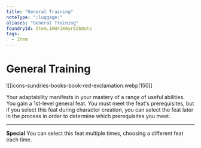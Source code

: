 ```yaml
---
title: "General Training"
noteType: ":luggage:"
aliases: "General Training"
foundryId: Item.1HUriK6yr62bQuts
tags:
  - Item
---
```


# General Training
![[icons-sundries-books-book-red-exclamation.webp|150]]

Your adaptability manifests in your mastery of a range of useful abilities. You gain a 1st-level general feat. You must meet the feat's prerequisites, but if you select this feat during character creation, you can select the feat later in the process in order to determine which prerequisites you meet.

* * *

**Special** You can select this feat multiple times, choosing a different feat each time.
